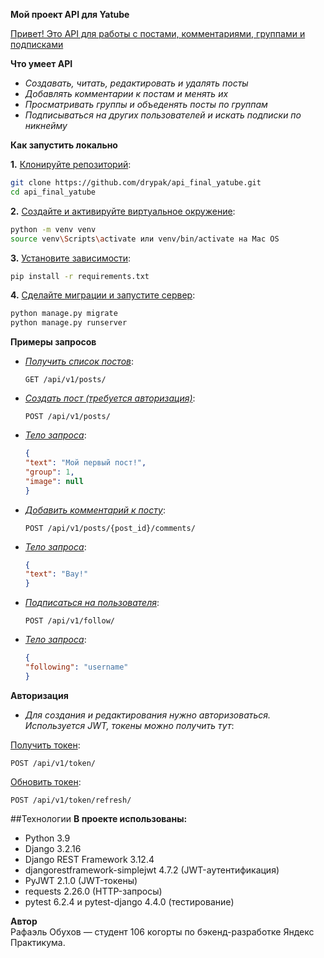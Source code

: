 <strong>Мой проект API для Yatube</strong>

<ins>Привет! Это API для работы с постами, комментариями, группами и подписками</ins>


**Что умеет API**

- *Создавать, читать, редактировать и удалять посты*  
- *Добавлять комментарии к постам и менять их*  
- *Просматривать группы и объеденять посты по группам*  
- *Подписываться на других пользователей и искать подписки по никнейму*  


**Как запустить локально**

**1.** <ins>Клонируйте репозиторий</ins>:
```bash
git clone https://github.com/drypak/api_final_yatube.git
cd api_final_yatube
```

**2.** <ins>Создайте и активируйте виртуальное окружение</ins>:
```bash
python -m venv venv
source venv\Scripts\activate или venv/bin/activate на Mac OS
```

**3.** <ins>Установите зависимости</ins>:
```bash
pip install -r requirements.txt
```

**4.** <ins>Сделайте миграции и запустите сервер</ins>:
```bash
python manage.py migrate
python manage.py runserver
```


**Примеры запросов**  
- *<ins>Получить список постов</ins>*:  
  ```http  
  GET /api/v1/posts/  
  ```  
  
- *<ins>Создать пост (требуется авторизация)</ins>*:  
  ```http  
  POST /api/v1/posts/  
  ```
- *<ins>Тело запроса</ins>*:  
  ```json  
  {  
  "text": "Мой первый пост!",  
  "group": 1,  
  "image": null  
  }  
  ```  
- *<ins>Добавить комментарий к посту</ins>*:  
  ```http  
  POST /api/v1/posts/{post_id}/comments/  
  ```  
- *<ins>Тело запроса</ins>*:  
  ```json  
  {  
  "text": "Вау!"  
  }  
  ```  
- *<ins>Подписаться на пользователя</ins>*:  
  ```http  
  POST /api/v1/follow/  
  ```  
- *<ins>Тело запроса</ins>*:  
  ```json  
  {  
  "following": "username"  
  }  
  ```  


**Авторизация** 
- *Для создания и редактирования нужно авторизоваться. Используется JWT, токены можно получить тут*:
  
<ins>Получить токен</ins>:  
```http
POST /api/v1/token/
```  
<ins>Обновить токен</ins>:  
```http
POST /api/v1/token/refresh/  
```

##Технологии
**В проекте использованы:**
- Python 3.9  
- Django 3.2.16  
- Django REST Framework 3.12.4  
- djangorestframework-simplejwt 4.7.2 (JWT-аутентификация)   
- PyJWT 2.1.0 (JWT-токены)  
- requests 2.26.0 (HTTP-запросы)  
- pytest 6.2.4 и pytest-django 4.4.0 (тестирование)  

**Автор**  
Рафаэль Обухов — студент 106 когорты по бэкенд-разработке Яндекс Практикума.  

